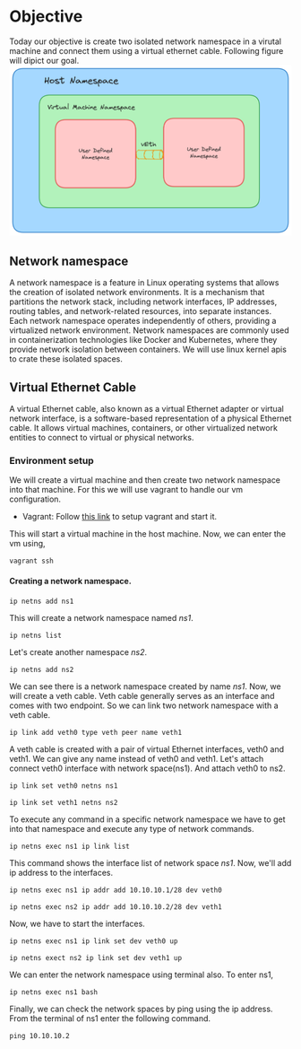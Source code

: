 # Objective
Today our objective is create two isolated network namespace in a virutal machine and connect them using a virtual ethernet cable. Following figure will dipict our goal.
![Alt text](namespaces.png)

## Network namespace
A network namespace is a feature in Linux operating systems that allows the creation of isolated network environments. It is a mechanism that partitions the network stack, including network interfaces, IP addresses, routing tables, and network-related resources, into separate instances. Each network namespace operates independently of others, providing a virtualized network environment. Network namespaces are commonly used in containerization technologies like Docker and Kubernetes, where they provide network isolation between containers. We will use linux kernel apis to crate these isolated spaces.

## Virtual Ethernet Cable
A virtual Ethernet cable, also known as a virtual Ethernet adapter or virtual network interface, is a software-based representation of a physical Ethernet cable. It allows virtual machines, containers, or other virtualized network entities to connect to virtual or physical networks.

### Environment setup
We will create a virtual machine and then create two network namespace into that machine. For this we will use vagrant to handle our vm configuration. 
* Vagrant: Follow [this link](https://app.vagrantup.com/boxes/search) to setup vagrant and start it.

This will start a virtual machine in the host machine. Now, we can enter the vm using,
```
vagrant ssh
```

#### Creating a network namespace.
```
ip netns add ns1
```
This will create a network namespace named *ns1*.
```
ip netns list
```
Let's create another namespace *ns2*.
```
ip netns add ns2
```
We can see there is a network namespace created by name *ns1*. Now, we will create a veth cable. Veth cable generally serves as an interface and comes with two endpoint. So we can link two network namespace with a veth cable.
```
ip link add veth0 type veth peer name veth1
```
A veth cable is created with a pair of virtual Ethernet interfaces, veth0 and veth1. We can give any name instead of veth0 and veth1. Let's attach connect veth0 interface with network space(ns1). And attach veth0 to ns2.

```
ip link set veth0 netns ns1
```
```
ip link set veth1 netns ns2 
```

To execute any command in a specific network namespace we have to get into that namespace and execute any type of network commands.

```
ip netns exec ns1 ip link list
```
This command shows the interface list of network space *ns1*. Now, we'll add ip address to the interfaces.

```
ip netns exec ns1 ip addr add 10.10.10.1/28 dev veth0
```

```
ip netns exec ns2 ip addr add 10.10.10.2/28 dev veth1
```
Now, we have to start the interfaces.

```
ip netns exec ns1 ip link set dev veth0 up
```
```
ip netns exect ns2 ip link set dev veth1 up
```

We can enter the network namespace using terminal also. To enter ns1,

```
ip netns exec ns1 bash
```
Finally, we can check the network spaces by ping using the ip address. From the terminal of ns1 enter the following command.
```
ping 10.10.10.2
```





